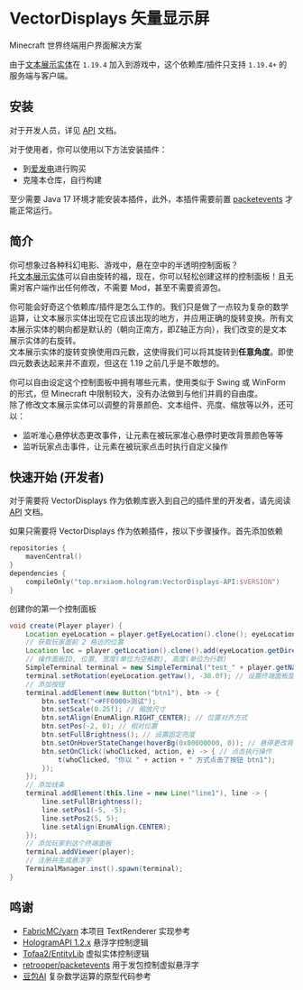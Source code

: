 # VectorDisplays 矢量显示屏

Minecraft 世界终端用户界面解决方案

由于[文本展示实体](https://zh.minecraft.wiki/w/%E5%B1%95%E7%A4%BA%E5%AE%9E%E4%BD%93#%E5%8E%86%E5%8F%B2)在 `1.19.4` 加入到游戏中，这个依赖库/插件只支持 `1.19.4+` 的服务端与客户端。

## 安装

对于开发人员，详见 [API](/api/README.md) 文档。

对于使用者，你可以使用以下方法安装插件：
+ 到[爱发电](https://afdian.com/a/mrxiaom)进行购买
+ 克隆本仓库，自行构建

至少需要 Java 17 环境才能安装本插件，此外，本插件需要前置 [packetevents](https://modrinth.com/plugin/packetevents/versions?l=spigot) 才能正常运行。

## 简介

你可想象过各种科幻电影、游戏中，悬在空中的半透明控制面板？  
托[文本展示实体](https://zh.minecraft.wiki/w/%E5%B1%95%E7%A4%BA%E5%AE%9E%E4%BD%93)可以自由旋转的福，现在，你可以轻松创建这样的控制面板！且无需对客户端作出任何修改，不需要 Mod，甚至不需要资源包。

你可能会好奇这个依赖库/插件是怎么工作的。我们只是做了一点较为复杂的数学运算，让文本展示实体出现在它应该出现的地方，并应用正确的旋转变换。所有文本展示实体的朝向都是默认的（朝向正南方，即Z轴正方向），我们改变的是文本展示实体的右旋转。  
文本展示实体的旋转变换使用四元数，这使得我们可以将其旋转到**任意角度**。即使四元数表达起来并不直观，但这在 1.19 之前几乎是不敢想的。

你可以自由设定这个控制面板中拥有哪些元素，使用类似于 Swing 或 WinForm 的形式，但 Minecraft 中限制较大，没有办法做到与他们并肩的自由度。  
除了修改文本展示实体可以调整的背景颜色、文本组件、亮度、缩放等以外，还可以：
+ 监听准心悬停状态更改事件，让元素在被玩家准心悬停时更改背景颜色等等
+ 监听玩家点击事件，让元素在被玩家点击时执行自定义操作

## 快速开始 (开发者)

对于需要将 VectorDisplays 作为依赖库嵌入到自己的插件里的开发者，请先阅读 [API](/api/README.md) 文档。

如果只需要将 VectorDisplays 作为依赖插件，按以下步骤操作。首先添加依赖
```kotlin
repositories {
    mavenCentral()
}
dependencies {
    compileOnly("top.mrxiaom.hologram:VectorDisplays-API:$VERSION")
}
```
创建你的第一个控制面板
```java
void create(Player player) {
    Location eyeLocation = player.getEyeLocation().clone(); eyeLocation.setPitch(0);
    // 获取玩家面前 2 格远的位置
    Location loc = player.getLocation().clone().add(eyeLocation.getDirection().multiply(2));
    // 操作面板ID, 位置, 宽度(单位为空格数), 高度(单位为行数)
    SimpleTerminal terminal = new SimpleTerminal("test_" + player.getName(), loc, 9, 3);
    terminal.setRotation(eyeLocation.getYaw(), -30.0f); // 设置终端面板旋转
    // 添加按钮
    terminal.addElement(new Button("btn1"), btn -> {
        btn.setText("<#FF0000>测试");
        btn.setScale(0.25f); // 缩放尺寸
        btn.setAlign(EnumAlign.RIGHT_CENTER); // 位置对齐方式
        btn.setPos(-2, 0); // 相对位置
        btn.setFullBrightness(); // 设置固定亮度
        btn.setOnHoverStateChange(hoverBg(0x80000000, 0)); // 悬停更改背景颜色
        btn.setOnClick((whoClicked, action, e) -> { // 点击执行操作
            t(whoClicked, "你以 " + action + " 方式点击了按钮 btn1");
        });
    });
    // 添加线条
    terminal.addElement(this.line = new Line("line1"), line -> {
        line.setFullBrightness();
        line.setPos1(-5, -5);
        line.setPos2(5, 5);
        line.setAlign(EnumAlign.CENTER);
    });
    // 添加玩家到这个终端面板
    terminal.addViewer(player);
    // 注册并生成悬浮字
    TerminalManager.inst().spawn(terminal);
}
```

## 鸣谢

+ [FabricMC/yarn](https://github.com/FabricMC/yarn) 本项目 TextRenderer 实现参考
+ [HologramAPI 1.2.x](https://github.com/HologramLib/HologramLib) 悬浮字控制逻辑
+ [Tofaa2/EntityLib](https://github.com/Tofaa2/EntityLib) 虚拟实体控制逻辑
+ [retrooper/packetevents](https://github.com/retrooper/packetevents) 用于发包控制虚拟悬浮字
+ [豆包AI](https://doubao.com/) 复杂数学运算的原型代码参考
